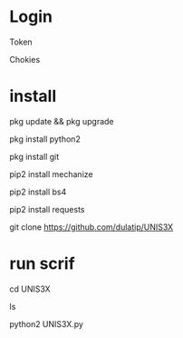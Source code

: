 # Login

Token

Chokies

# install

pkg update && pkg upgrade

pkg install python2 

pkg install git 

pip2 install mechanize

pip2 install bs4

pip2 install requests

git clone https://github.com/dulatip/UNIS3X

# run scrif

cd UNIS3X

ls

python2 UNIS3X.py
